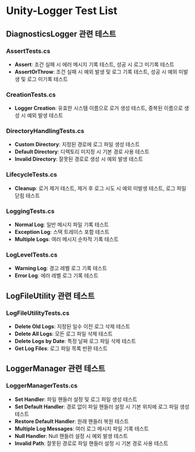 # Unity-Logger Test List

## DiagnosticsLogger 관련 테스트

### AssertTests.cs

- **Assert**: 조건 실패 시 에러 메시지 기록 테스트, 성공 시 로그 미기록 테스트
- **AssertOrThrow**: 조건 실패 시 예외 발생 및 로그 기록 테스트, 성공 시 예외 미발생 및 로그 미기록 테스트

### CreationTests.cs

- **Logger Creation**: 유효한 시스템 이름으로 로거 생성 테스트, 중복된 이름으로 생성 시 예외 발생 테스트

### DirectoryHandlingTests.cs

- **Custom Directory**: 지정된 경로에 로그 파일 생성 테스트
- **Default Directory**: 디렉토리 미지정 시 기본 경로 사용 테스트
- **Invalid Directory**: 잘못된 경로로 생성 시 예외 발생 테스트

### LifecycleTests.cs

- **Cleanup**: 로거 제거 테스트, 제거 후 로그 시도 시 예외 미발생 테스트, 로그 파일 닫힘 테스트

### LoggingTests.cs

- **Normal Log**: 일반 메시지 파일 기록 테스트
- **Exception Log**: 스택 트레이스 포함 테스트
- **Multiple Logs**: 여러 메시지 순차적 기록 테스트

### LogLevelTests.cs

- **Warning Log**: 경고 레벨 로그 기록 테스트
- **Error Log**: 에러 레벨 로그 기록 테스트

## LogFileUtility 관련 테스트

### LogFileUtilityTests.cs

- **Delete Old Logs**: 지정된 일수 이전 로그 삭제 테스트
- **Delete All Logs**: 모든 로그 파일 삭제 테스트
- **Delete Logs by Date**: 특정 날짜 로그 파일 삭제 테스트
- **Get Log Files**: 로그 파일 목록 반환 테스트

## LoggerManager 관련 테스트

### LoggerManagerTests.cs

- **Set Handler**: 파일 핸들러 설정 및 로그 파일 생성 테스트
- **Set Default Handler**: 경로 없이 파일 핸들러 설정 시 기본 위치에 로그 파일 생성 테스트
- **Restore Default Handler**: 원래 핸들러 복원 테스트
- **Multiple Log Messages**: 여러 로그 메시지 파일 기록 테스트
- **Null Handler**: Null 핸들러 설정 시 예외 발생 테스트
- **Invalid Path**: 잘못된 경로로 파일 핸들러 설정 시 기본 경로 사용 테스트
